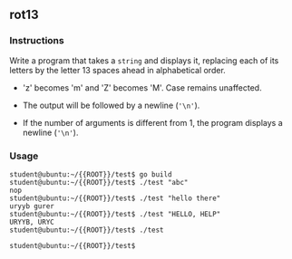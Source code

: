 ## rot13

### Instructions

Write a program that takes a `string` and displays it, replacing each of its
letters by the letter 13 spaces ahead in alphabetical order.

-   'z' becomes 'm' and 'Z' becomes 'M'. Case remains unaffected.

-   The output will be followed by a newline (`'\n'`).

-   If the number of arguments is different from 1, the program displays a newline (`'\n'`).

### Usage

```console
student@ubuntu:~/{{ROOT}}/test$ go build
student@ubuntu:~/{{ROOT}}/test$ ./test "abc"
nop
student@ubuntu:~/{{ROOT}}/test$ ./test "hello there"
uryyb gurer
student@ubuntu:~/{{ROOT}}/test$ ./test "HELLO, HELP"
URYYB, URYC
student@ubuntu:~/{{ROOT}}/test$ ./test

student@ubuntu:~/{{ROOT}}/test$
```
